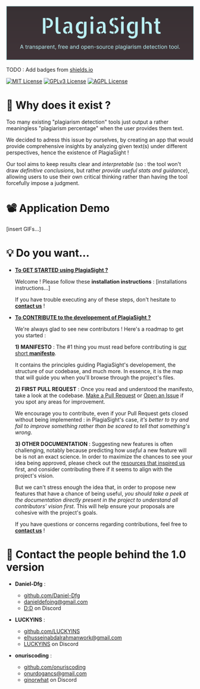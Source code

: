 ![Alt text](/Resources/ExcessFiles/TitleImage.png?raw=true)

TODO : Add badges from [shields.io](https://shields.io/)

[![MIT License](https://img.shields.io/badge/License-MIT-green.svg)](https://choosealicense.com/licenses/mit/)
[![GPLv3 License](https://img.shields.io/badge/License-GPL%20v3-yellow.svg)](https://opensource.org/licenses/)
[![AGPL License](https://img.shields.io/badge/license-AGPL-blue.svg)](http://www.gnu.org/licenses/agpl-3.0)

# 🤔 Why does it exist ?
Too many existing "plagiarism detection" tools just output a rather meaningless "plagiarism percentage" when the user provides them text. 

We decided to adress this issue by ourselves, by creating an app that would provide comprehensive insights by analyzing given text(s) under different perspectives, hence the existence of PlagiaSight !

Our tool aims to keep results clear and *interpretable* (so : the tool won't draw *definitive conclusions*, but rather *provide useful stats and guidance*), allowing users to use their own critical thinking rather than having the tool forcefully impose a judgment.




# 📽️ Application Demo
[insert GIFs...]




# 💡 Do you want... 
- 	<ins>**To GET STARTED using PlagiaSight ?**	</ins>
<ul>

Welcome ! Please follow these **installation instructions** :
[installations instructions...]

If you have trouble executing any of these steps, don't hesitate to [**contact us**](https://github.com/LUCKYINS/PlagiarismDetectionProject/blob/main/README.md#contact-the-people-behind-the-10-version) !

</ul>

- 	<ins>**To CONTRIBUTE to the developement of PlagiaSight ?**	</ins>
<ul>

We're always glad to see new contributors ! Here's a roadmap to get you started : 


**1) MANIFESTO** : The #1 thing you must read before contributing is [our short **manifesto**](https://github.com/LUCKYINS/PlagiarismDetectionProject/blob/main/Resources/Manifesto/A%20Manifesto%20for%20PlagiaSight.md). 

It contains the principles guiding PlagiaSight's developement, the structure of our codebase, and much more. In essence, it is the map that will guide you when you'll browse through the project's files.


**2) FIRST PULL REQUEST** : Once you read and understood the manifesto, take a look at the codebase. [Make a Pull Request](https://github.com/LUCKYINS/PlagiarismDetectionProject/pulls) or [Open an Issue](https://github.com/LUCKYINS/PlagiarismDetectionProject/issues) if you spot any areas for improvement. 

We encourage you to contribute, even if your Pull Request gets closed without being implemented : in PlagiaSight's case, *it's better to try and fail to improve something rather than be scared to tell that something's wrong*.



**3) OTHER DOCUMENTATION** : Suggesting new features is often challenging, notably because predicting how *useful* a new feature will be is not an exact science. In order to maximize the chances to see your idea being approved, please check out the [resources that inspired us](https://github.com/LUCKYINS/PlagiarismDetectionProject/tree/main/Resources/Learning%20Material) first, and consider contributing there if it seems to align with the project's vision.

But we can't stress enough the idea that, in order to propose new features that have a chance of being useful, *you should take a peek at the documentation directly present in the project to understand all contributors' vision first*. This will help ensure your proposals are cohesive with the project's goals.

If you have questions or concerns regarding contributions, feel free to [**contact us**](https://github.com/LUCKYINS/PlagiarismDetectionProject/blob/main/README.md#contact-the-people-behind-the-10-version) !

</ul>


# 💬 Contact the people behind the 1.0 version

* **Daniel-Dfg** :
  * [github.com/Daniel-Dfg](https://github.com/Daniel-Dfg)
  * [danieldefoing@gmail.com](mailto:danieldefoing@gmail.com)
  * [D:D](https://discord.com/users/720963652286414909) on Discord

* **LUCKYINS** :
  * [github.com/LUCKYINS](https://github.com/LUCKYINS)
  * [elhusseinabdalrahmanwork@gmail.com](mailto:elhusseinabdalrahmanwork@gmail.com)
  * [LUCKYINS](https://discord.com/users/721008804300455978) on Discord

* **onuriscoding** :
  * [github.com/onuriscoding](https://github.com/onuriscoding)
  * [onurdogancs@gmail.com](mailto:onurdogancs@gmail.com)
  * [ginorwhat](https://discord.com/users/332553376707510272) on Discord

